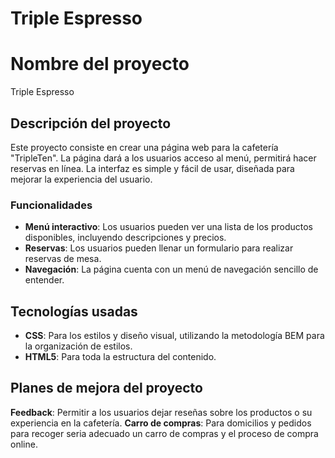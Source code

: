 # Triple Espresso

# Nombre del proyecto

Triple Espresso

## Descripción del proyecto

Este proyecto consiste en crear una página web para la cafetería "TripleTen". La página dará a los usuarios acceso al menú, permitirá hacer reservas en línea. La interfaz es simple y fácil de usar, diseñada para mejorar la experiencia del usuario.

### Funcionalidades

- **Menú interactivo**: Los usuarios pueden ver una lista de los productos disponibles, incluyendo descripciones y precios.
- **Reservas**: Los usuarios pueden llenar un formulario para realizar reservas de mesa.
- **Navegación**: La página cuenta con un menú de navegación sencillo de entender.

## Tecnologías usadas

- **CSS**: Para los estilos y diseño visual, utilizando la metodología BEM para la organización de estilos.
- **HTML5**: Para toda la estructura del contenido.

## Planes de mejora del proyecto

**Feedback**: Permitir a los usuarios dejar reseñas sobre los productos o su experiencia en la cafetería.
**Carro de compras**: Para domicilios y pedidos para recoger seria adecuado un carro de compras y el proceso de compra online.
